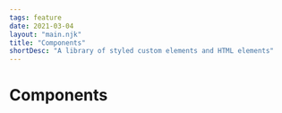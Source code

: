 ```yaml
---
tags: feature
date: 2021-03-04
layout: "main.njk"
title: "Components"
shortDesc: "A library of styled custom elements and HTML elements"
---
```

# Components